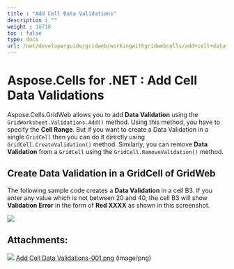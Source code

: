 ```yaml
---
title : "Add Cell Data Validations" 
description : "" 
weight : 16718 
toc : false
type: docs
url: /net/developerguide/gridweb/workingwithgridwebcells/add+cell+data+validations/
---
```


# Aspose.Cells for .NET : Add Cell Data Validations


Aspose.Cells.GridWeb allows you to add **Data Validation** using the `GridWorksheet.Validations.Add()` method. Using this method, you have to specify the **Cell Range**. But if you want to create a Data Validation in a single `GridCell` then you can do it directly using `GridCell.CreateValidation()` method. Similarly, you can remove **Data Validation** from a `GridCell` using the `GridCell.RemoveValidation()` method.

## Create Data Validation in a GridCell of GridWeb

The following sample code creates a **Data Validation** in a cell B3. If you enter any value which is not between 20 and 40, the cell B3 will show **Validation Error** in the form of **Red XXXX** as shown in this screenshot.

![](https://docs2.aspose.com/cells/net/attachments/5013800/5115369.png)

## Attachments:

![](https://docs2.aspose.com/cells/net/images/icons/bullet_blue.gif) [Add Cell Data Validations-001.png](https://docs2.aspose.com/cells/net/attachments/5013800/5115369.png) (image/png)  

